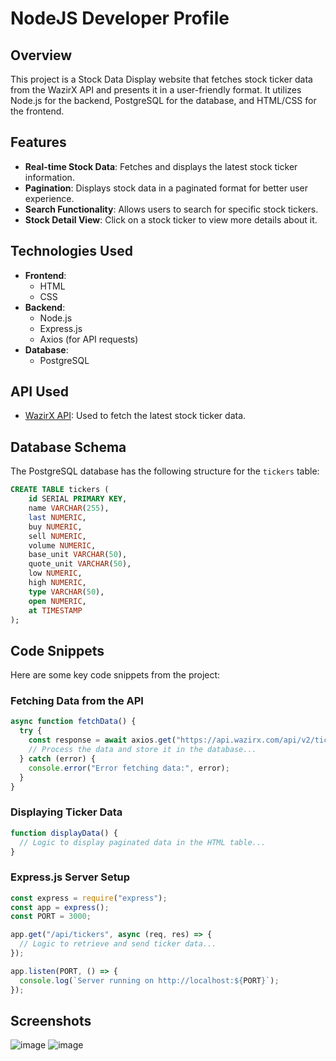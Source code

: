 # NodeJS Developer Profile

## Overview
This project is a Stock Data Display website that fetches stock ticker data from the WazirX API and presents it in a user-friendly format. It utilizes Node.js for the backend, PostgreSQL for the database, and HTML/CSS for the frontend.

## Features
- **Real-time Stock Data**: Fetches and displays the latest stock ticker information.
- **Pagination**: Displays stock data in a paginated format for better user experience.
- **Search Functionality**: Allows users to search for specific stock tickers.
- **Stock Detail View**: Click on a stock ticker to view more details about it.

## Technologies Used
- **Frontend**: 
  - HTML
  - CSS
- **Backend**: 
  - Node.js
  - Express.js
  - Axios (for API requests)
- **Database**: 
  - PostgreSQL

## API Used
- [WazirX API](https://api.wazirx.com/api/v2/tickers): Used to fetch the latest stock ticker data.

## Database Schema
The PostgreSQL database has the following structure for the `tickers` table:

```sql
CREATE TABLE tickers (
    id SERIAL PRIMARY KEY,
    name VARCHAR(255),
    last NUMERIC,
    buy NUMERIC,
    sell NUMERIC,
    volume NUMERIC,
    base_unit VARCHAR(50),
    quote_unit VARCHAR(50),
    low NUMERIC,
    high NUMERIC,
    type VARCHAR(50),
    open NUMERIC,
    at TIMESTAMP
);
```


## Code Snippets
Here are some key code snippets from the project:

### Fetching Data from the API
```javascript
async function fetchData() {
  try {
    const response = await axios.get("https://api.wazirx.com/api/v2/tickers");
    // Process the data and store it in the database...
  } catch (error) {
    console.error("Error fetching data:", error);
  }
}
```

### Displaying Ticker Data
```javascript
function displayData() {
  // Logic to display paginated data in the HTML table...
}
```

### Express.js Server Setup
```javascript
const express = require("express");
const app = express();
const PORT = 3000;

app.get("/api/tickers", async (req, res) => {
  // Logic to retrieve and send ticker data...
});

app.listen(PORT, () => {
  console.log(`Server running on http://localhost:${PORT}`);
});
```

## Screenshots
![image](https://github.com/user-attachments/assets/5932b21e-0776-4fa8-8510-62616f3eb71b)
![image](https://github.com/user-attachments/assets/7758e75e-4021-4e1c-b8d6-fe584826577d)
